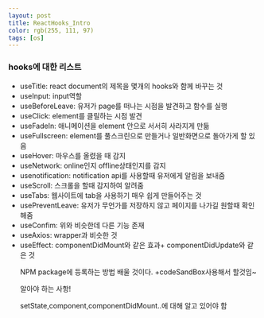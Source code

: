 ```yaml
---
layout: post
title: ReactHooks_Intro
color: rgb(255, 111, 97)
tags: [os]
---
```

<h3>hooks에 대한 리스트</h3>
<ul>
<li>useTitle: react document의 제목을 몇개의 hooks와 함께 바꾸는 것</li>
<li>useInput: input역할</li>
<li>useBeforeLeave: 유저가 page를 떠나는 시점을 발견하고 함수를 실행</li>
<li>useClick: element를 클릴하는 시점 발견</li>
<li>useFadeIn: 애니메이션을 element 안으로 서서히 사라지게 만듦</li>
<li>useFullscreen: element를 풀스크린으로 만들거나 일반화면으로 돌아가게 할 있음</li>
<li>useHover: 마우스를 올렸을 때 감지</li>
<li>useNetwork: online인지 offline상태인지를 감지</li>
<li>usenotification: notification api를 사용할때 유저에게 알림을 보내줌</li>
<li>useScroll: 스크롤을 할때 감지하여 알려줌</li>
<li>useTabs: 웹사이트에 tab을 사용하기 매우 쉽게 만들어주는 것</li>
<li>usePreventLeave: 유저가 무언가를 저장하지 않고 페이지를 나가길 원할때 확인해줌</li>
<li>useConfim: 위와 비슷한데 다른 기능 존재</li>
<li>useAxios: wrapper과 비슷한 것</li>
<li>useEffect: componentDidMount와 같은 효과+ componentDidUpdate와 같은 것</li>

NPM package에 등록하는 방법 배울 것이다.
+codeSandBox사용해서 할것임~

<p style>
알아야 하는 사항!

setState,component,componentDidMount..에 대해 알고 있어야 함

</p>
</ul>